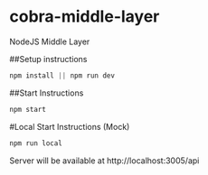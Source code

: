 # cobra-middle-layer
NodeJS Middle Layer

##Setup instructions

``` javascript
npm install || npm run dev
```

##Start Instructions
``` javascript
npm start
```

#Local Start Instructions (Mock)
``` javascript
npm run local
``` 

Server will be available at http://localhost:3005/api

